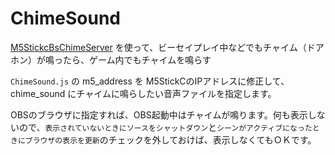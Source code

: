 # ChimeSound

[M5StickcBsChimeServer](https://github.com/rynan4818/M5StickcBsChimeServer) を使って、ビーセイプレイ中などでもチャイム（ドアホン）が鳴ったら、ゲーム内でもチャイムを鳴らす

`ChimeSound.js` の m5_address を M5StickCのIPアドレスに修正して、chime_sound にチャイムに鳴らしたい音声ファイルを指定します。

OBSのブラウザに指定すれば、OBS起動中はチャイムが鳴ります。何も表示しないので、`表示されていないときにソースをシャットダウン`と`シーンがアクティブになったときにブラウザの表示を更新`のチェックを外しておけば、表示しなくてもＯＫです。
